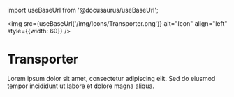import useBaseUrl from '@docusaurus/useBaseUrl';

<img src={useBaseUrl('/img/Icons/Transporter.png')} alt="Icon" align="left" style={{width: 60}} />
# Transporter

Lorem ipsum dolor sit amet, consectetur adipiscing elit. Sed do eiusmod tempor incididunt ut labore et dolore magna aliqua.
